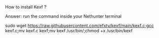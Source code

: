 How to install Kexf ?

Answer: run the command inside your Nethunter terminal

sudo wget https://raw.githubusercontent.com/efxtv/kexf/main/kexf.c;gcc kexf.c;mv kexf.c kexf;mv kexf /usr/bin/;chmod +x /usr/bin/kexf
